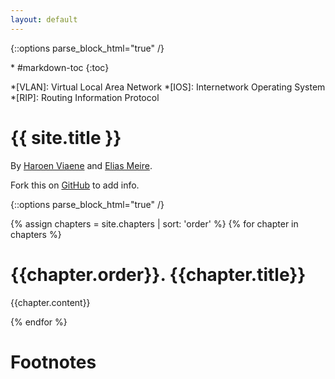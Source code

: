 ```yaml
---
layout: default
---
```

{::options parse_block_html="true" /}
<div class="aside">
<div class="aside-content">
* #markdown-toc
{:toc}

*[VLAN]: Virtual Local Area Network
*[IOS]: Internetwork Operating System
*[RIP]: Routing Information Protocol

# {{ site.title }}

By [Haroen Viaene](https://github.com/haroenv) and [Elias Meire](https://github.com/eliasmeire).

Fork this on [GitHub](https://github.com/haroenv/ccna-summary/blob/gh-pages/index.md) to add info.

</div>
</div>

{::options parse_block_html="true" /}
<div class="content">

{% assign chapters = site.chapters | sort: 'order' %}
{% for chapter in chapters %}
<!-- <section> -->

# {{chapter.order}}. {{chapter.title}}

{{chapter.content}}

<!-- </section> -->
{% endfor %}

# Footnotes

[^1]: <https://supportforums.cisco.com/document/31051/executing-show-commands-global-configuration-mode>
[^2]: <http://www.9tut.com/rip-routing-protocol-tutorial>
</div>
